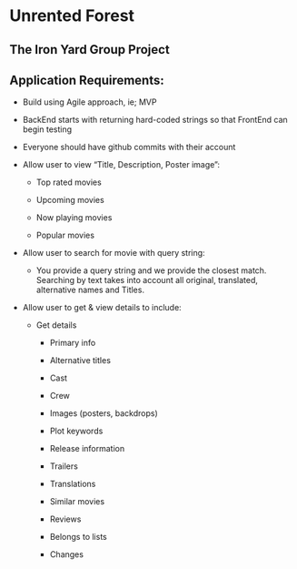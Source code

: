# Unrented Forest

## The Iron Yard Group Project

## Application Requirements:

* Build using Agile approach, ie; MVP

* BackEnd starts with returning hard-coded strings so that FrontEnd can begin testing

* Everyone should have github commits with their account

* Allow user to view “Title, Description, Poster image”:

  * Top rated movies

  * Upcoming movies

  * Now playing movies

  * Popular movies

* Allow user to search for movie with query string:

  * You provide a query string and we provide the closest match. Searching by text takes into account all original, translated, alternative names and Titles.

* Allow user to get & view details to include:

  * Get details

    * Primary info

    * Alternative titles

    * Cast

    * Crew

    * Images (posters, backdrops)

    * Plot keywords

    * Release information

    * Trailers

    * Translations

    * Similar movies

    * Reviews

    * Belongs to lists
    
    * Changes


